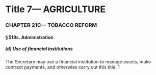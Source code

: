 
# Title 7— AGRICULTURE
### CHAPTER 21C— TOBACCO REFORM
#### § 518c. Administration
##### (d) Use of financial institutions

The Secretary may use a financial institution to manage assets, make contract payments, and otherwise carry out this title. 1
